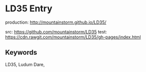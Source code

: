 LD35 Entry
==========

production: http://mountainstorm.github.io/LD35/

src: https://github.com/mountainstorm/LD35
test: https://cdn.rawgit.com/mountainstorm/LD35/gh-pages/index.html





## Keywords ##

LD35, Ludum Dare, 
